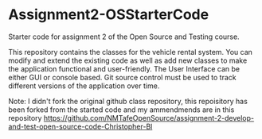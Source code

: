 # Assignment2-OSStarterCode
Starter code for assignment 2 of the Open Source and Testing course.

This repository contains the classes for the vehicle rental system.
You can modify and extend the existing code as well as add new classes to make the application functional and user-friendly.
The User Interface can be either GUI or console based.
Git source control must be used to track different versions of the application over time.

Note: I didn't fork the original github class repository, this repoisitory has been forked from the started code and my ammendmends are in this repository https://github.com/NMTafeOpenSource/assignment-2-develop-and-test-open-source-code-Christopher-Bl
